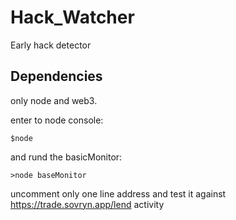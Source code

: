 # Hack_Watcher
Early hack detector

## Dependencies
only node and web3.

enter to node console:
```shell
$node
```

and rund the basicMonitor:
```shell
>node baseMonitor
```

uncomment only one line address and test it against https://trade.sovryn.app/lend activity